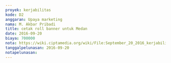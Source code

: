```yaml
---
proyek: kerjabilitas
kode: D2
anggaran: Upaya marketing
nama: M. Akbar Pribadi
title: cetak roll banner untuk Medan
date: 2016-09-20
biaya: 700000
nota: https://wiki.ciptamedia.org/wiki/File:September_20_2016_kerjabilitas_D2_bikin_roll_banner_akbar.jpg
tanggalpelunasan: 2016-09-20
notapelunasan:
---
```


